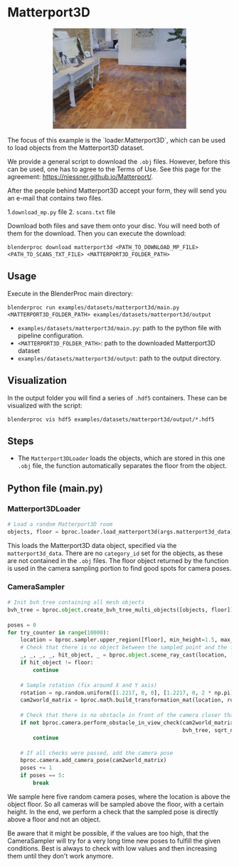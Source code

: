# Matterport3D 

<p align="center">
<img src="../../../images/matterport3d_rendering.jpg" alt="Front readme image" width=300>
</p>
The focus of this example is the `loader.Matterport3D`, which can be used to load objects from the Matterport3D dataset.

We provide a general script to download the `.obj` files. However, before this can be used, one has to agree to the Terms of Use. See this page for the agreement: https://niessner.github.io/Matterport/.

After the people behind Matterport3D accept your form, they will send you an e-mail that contains two files. 

1.`download_mp.py` file
2. `scans.txt` file

Download both files and save them onto your disc. You will need both of them for the download. Then you can execute the download:

```shell
blenderproc download matterport3d <PATH_TO_DOWNLOAD_MP_FILE> <PATH_TO_SCANS_TXT_FILE> <MATTERPORT3D_FOLDER_PATH> 
```

## Usage

Execute in the BlenderProc main directory:

```
blenderproc run examples/datasets/matterport3d/main.py <MATTERPORT3D_FOLDER_PATH> examples/datasets/matterport3d/output
``` 

* `examples/datasets/matterport3d/main.py`: path to the python file with pipeline configuration.
* `<MATTERPORT3D_FOLDER_PATH>`: path to the downloaded Matterport3D dataset
* `examples/datasets/matterport3d/output`: path to the output directory.

## Visualization

In the output folder you will find a series of `.hdf5` containers. These can be visualized with the script:

```
blenderproc vis hdf5 examples/datasets/matterport3d/output/*.hdf5
``` 

## Steps

* The `Matterport3DLoader` loads the objects, which are stored in this one `.obj` file, the function automatically separates the floor from the object.
 
## Python file (main.py)

### Matterport3DLoader 

```python
# Load a random Matterport3D room
objects, floor = bproc.loader.load_matterport3d(args.matterport3d_data)
```

This loads the Matterport3D data object, specified via the `matterport3d_data`. 
There are no `category_id` set for the objects, as these are not contained in the `.obj` files.
The floor object returned by the function is used in the camera sampling portion to find good spots for camera poses.

### CameraSampler

```python
# Init bvh tree containing all mesh objects
bvh_tree = bproc.object.create_bvh_tree_multi_objects([objects, floor])

poses = 0
for try_counter in range(10000):
    location = bproc.sampler.upper_region([floor], min_height=1.5, max_height=1.8)
    # Check that there is no object between the sampled point and the floor
    _, _, _, _, hit_object, _ = bproc.object.scene_ray_cast(location, [0, 0, -1])
    if hit_object != floor:
        continue

    # Sample rotation (fix around X and Y axis)
    rotation = np.random.uniform([1.2217, 0, 0], [1.2217, 0, 2 * np.pi])
    cam2world_matrix = bproc.math.build_transformation_mat(location, rotation)

    # Check that there is no obstacle in front of the camera closer than 1m
    if not bproc.camera.perform_obstacle_in_view_check(cam2world_matrix, {"min": 1.0, "no_background": True},
                                                       bvh_tree, sqrt_number_of_rays=20):
        continue

    # If all checks were passed, add the camera pose
    bproc.camera.add_camera_pose(cam2world_matrix)
    poses += 1
    if poses == 5:
        break
```

We sample here five random camera poses, where the location is above the object floor.
So all cameras will be sampled above the floor, with a certain height.
In the end, we perform a check that the sampled pose is directly above a floor and not an object.

Be aware that it might be possible, if the values are too high, that the CameraSampler will try for a very long time new poses to fulfill the given conditions.
Best is always to check with low values and then increasing them until they don't work anymore.
